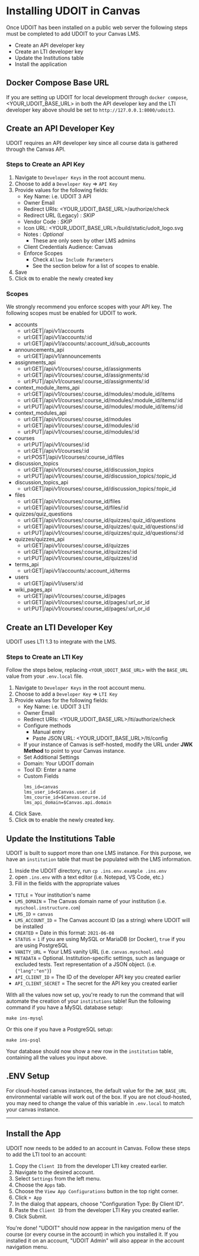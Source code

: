 # Installing UDOIT in Canvas
Once UDOIT has been installed on a public web server the following steps must be completed to add UDOIT to your Canvas LMS.
* Create an API developer key
* Create an LTI developer key
* Update the Institutions table
* Install the application

## Docker Compose Base URL
If you are setting up UDOIT for local development through `docker compose`, <YOUR_UDOIT_BASE_URL> in both the API developer key and the LTI developer key above should be set to `http://127.0.0.1:8000/udoit3`.


## Create an API Developer Key
UDOIT requires an API developer key since all course data is gathered through the Canvas API.

### Steps to Create an API Key
1. Navigate to `Developer Keys` in the root account menu.
2. Choose to add a `Developer Key` => `API Key`
3. Provide values for the following fields:
   * Key Name: i.e. UDOIT 3 API
   * Owner Email
   * Redirect URIs: <YOUR_UDOIT_BASE_URL>/authorize/check
   * Redirect URL (Legacy) : *SKIP*
   * Vendor Code : *SKIP*
   * Icon URL: <YOUR_UDOIT_BASE_URL>/build/static/udoit_logo.svg
   * Notes : *Optional*
     * These are only seen by other LMS admins
   * Client Credentials Audience: Canvas
   * Enforce Scopes
     * Check `Allow Include Parameters`
     * See the section below for a list of scopes to enable.
4. Save
5. Click `ON` to enable the newly created key

### Scopes
We strongly recommend you enforce scopes with your API key. The following scopes must be enabled for UDOIT to work.

* accounts
  * url:GET|/api/v1/accounts
  * url:GET|/api/v1/accounts/:id
  * url:GET|/api/v1/accounts/:account_id/sub_accounts
* announcements_api
  * url:GET|/api/v1/announcements
* assignments_api
  * url:GET|/api/v1/courses/:course_id/assignments
  * url:GET|/api/v1/courses/:course_id/assignments/:id
  * url:PUT|/api/v1/courses/:course_id/assignments/:id
* context_module_items_api
  * url:GET|/api/v1/courses/:course_id/modules/:module_id/items
  * url:GET|/api/v1/courses/:course_id/modules/:module_id/items/:id
  * url:PUT|/api/v1/courses/:course_id/modules/:module_id/items/:id
* context_modules_api
  * url:GET|/api/v1/courses/:course_id/modules
  * url:GET|/api/v1/courses/:course_id/modules/:id
  * url:PUT|/api/v1/courses/:course_id/modules/:id
* courses
  * url:PUT|/api/v1/courses/:id
  * url:GET|/api/v1/courses/:id
  * url:POST|/api/v1/courses/:course_id/files
* discussion_topics
  * url:GET|/api/v1/courses/:course_id/discussion_topics
  * url:PUT|/api/v1/courses/:course_id/discussion_topics/:topic_id
* discussion_topics_api
  * url:GET|/api/v1/courses/:course_id/discussion_topics/:topic_id
* files
  * url:GET|/api/v1/courses/:course_id/files
  * url:GET|/api/v1/courses/:course_id/files/:id
* quizzes/quiz_questions
  * url:GET|/api/v1/courses/:course_id/quizzes/:quiz_id/questions
  * url:GET|/api/v1/courses/:course_id/quizzes/:quiz_id/questions/:id
  * url:PUT|/api/v1/courses/:course_id/quizzes/:quiz_id/questions/:id
* quizzes/quizzes_api
  * url:GET|/api/v1/courses/:course_id/quizzes
  * url:GET|/api/v1/courses/:course_id/quizzes/:id
  * url:PUT|/api/v1/courses/:course_id/quizzes/:id
* terms_api
  * url:GET|/api/v1/accounts/:account_id/terms
* users
  * url:GET|/api/v1/users/:id
* wiki_pages_api
  * url:GET|/api/v1/courses/:course_id/pages
  * url:GET|/api/v1/courses/:course_id/pages/:url_or_id
  * url:PUT|/api/v1/courses/:course_id/pages/:url_or_id

## Create an LTI Developer Key
UDOIT uses LTI 1.3 to integrate with the LMS.

### Steps to Create an LTI Key
Follow the steps below, replacing `<YOUR_UDOIT_BASE_URL>` with the `BASE_URL` value from your `.env.local` file.

1. Navigate to `Developer Keys` in the root account menu.
2. Choose to add a `Developer Key` => `LTI Key`
3. Provide values for the following fields:
   * Key Name: i.e. UDOIT 3 LTI
   * Owner Email
   * Redirect URIs: <YOUR_UDOIT_BASE_URL>/lti/authorize/check
   * Configure methods
     * Manual entry
     * Paste JSON URL: <YOUR_UDOIT_BASE_URL>/lti/config
   * If your instance of Canvas is self-hosted, modify the URL under **JWK Method** to point to your Canvas instance.
   * Set Additional Settings
   * Domain: Your UDOIT domain
   * Tool ID: Enter a name
   * Custom Fields
      ```
      lms_id=canvas
      lms_user_id=$Canvas.user.id
      lms_course_id=$Canvas.course.id
      lms_api_domain=$Canvas.api.domain
      ```
4. Click Save.
5. Click `ON` to enable  the newly created key.

## Update the Institutions Table
UDOIT is built to support more than one LMS instance. For this purpose, we have an `institution` table that must be populated with the LMS information.

1. Inside the UDOIT directory, run `cp .ins.env.example .ins.env`
2. open `.ins.env` with a text editor (i.e. Notepad, VS Code, etc.)
3. Fill in the fields with the appropriate values
- `TITLE` = Your institution's name
- `LMS_DOMAIN` = The Canvas domain name of your institution (i.e. `myschool.instructure.com`)
- `LMS_ID` = `canvas`
- `LMS_ACCOUNT_ID` = The Canvas account ID (as a string) where UDOIT will be installed
- `CREATED` = Date in this format: `2021-06-08`
- `STATUS` = `1` if you are using MySQL or MariaDB (or Docker), `true` if you are using PostgreSQL
- `VANITY_URL` = Your LMS vanity URL (i.e. `canvas.myschool.edu`)
- `METADATA` = Optional. Institution-specific settings, such as language or excluded tests. Text representation of a JSON object. (i.e. `{"lang":"en"}`)
- `API_CLIENT_ID` = The ID of the developer API key you created earlier
- `API_CLIENT_SECRET` = The secret for the API key you created earlier

With all the values now set up, you're ready to run the command that will automate the creation of your `institutions` table! Run the following command if you have a MySQL database setup:
```
make ins-mysql
```
Or this one if you have a PostgreSQL setup:
```
make ins-psql
```
Your database should now show a new row in the `institution` table, containing all the values you input above.


## .ENV Setup
For cloud-hosted canvas instances, the default value for the `JWK_BASE_URL` environmental variable will work out of the box. If you are not cloud-hosted, you may need to change the value of this variable in `.env.local` to match your canvas instance.

---
## Install the App
UDOIT now needs to be added to an account in Canvas. Follow these steps to add the LTI tool to an account:
1. Copy the `Client ID` from the developer LTI key created earlier.
2. Navigate to the desired account.
3. Select `Settings` from the left menu.
4. Choose the `Apps` tab.
5. Choose the `View App Configurations` button in the top right corner.
6. Click `+ App`
7. In the dialog that appears, choose "Configuration Type: By Client ID".
8. Paste the `Client ID` from the developer LTI Key you created earlier.
9. Click Submit.

You're done!  "UDOIT" should now appear in the navigation menu of the course (or every course in the account) in which you installed it.  If you installed it on an account, "UDOIT Admin" will also appear in the account navigation menu.


